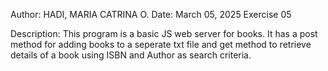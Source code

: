Author: HADI, MARIA CATRINA O.
Date: March 05, 2025
Exercise 05


Description: This program is a basic JS web server for books. It has a post method for adding books to a seperate txt file and get method to retrieve details of a book using ISBN and Author as search criteria.
